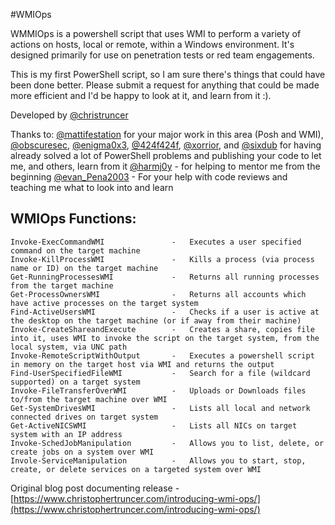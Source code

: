 #WMIOps

WMMIOps is a powershell script that uses WMI to perform a variety of actions on hosts, local or remote, within
a Windows environment.  It's designed primarily for use on penetration tests or red team engagements.

This is my first PowerShell script, so I am sure there's things that could have been done better.  Please submit
a request for anything that could be made more efficient and I'd be happy to look at it, and learn from it :).

Developed by [@christruncer](https://twitter.com/christruncer)

Thanks to:
    [@mattifestation](https://twitter.com/mattifestation) for your major work in this area (Posh and WMI), 
    [@obscuresec](https://twitter.com/obscuresec), [@enigma0x3](https://twitter.com/enigma0x3), [@424f424f](https://twitter.com/424f424f), [@xorrior](https://twitter.com/xorrior), and [@sixdub](https://twitter.com/sixdub) for having already solved a lot of PowerShell problems and publishing your code to let me, and others, learn from it
    [@harmj0y](https://twitter.com/harmj0y) - for helping to mentor me from the beginning
    [@evan_Pena2003](https://twitter.com/evan_pena2003) - For your help with code reviews and teaching me what to look into and learn


## WMIOps Functions:
    Invoke-ExecCommandWMI               -   Executes a user specified command on the target machine
    Invoke-KillProcessWMI               -   Kills a process (via process name or ID) on the target machine
    Get-RunningProcessesWMI             -   Returns all running processes from the target machine
    Get-ProcessOwnersWMI                -   Returns all accounts which have active processes on the target system
    Find-ActiveUsersWMI                 -   Checks if a user is active at the desktop on the target machine (or if away from their machine)
    Invoke-CreateShareandExecute        -   Creates a share, copies file into it, uses WMI to invoke the script on the target system, from the local system, via UNC path
    Invoke-RemoteScriptWithOutput       -   Executes a powershell script in memory on the target host via WMI and returns the output
    Find-UserSpecifiedFileWMI           -   Search for a file (wildcard supported) on a target system
    Invoke-FileTransferOverWMI          -   Uploads or Downloads files to/from the target machine over WMI
    Get-SystemDrivesWMI                 -   Lists all local and network connected drives on target system
    Get-ActiveNICSWMI                   -   Lists all NICs on target system with an IP address
    Invoke-SchedJobManipulation         -   Allows you to list, delete, or create jobs on a system over WMI
    Invole-ServiceManipulation          -   Allows you to start, stop, create, or delete services on a targeted system over WMI

Original blog post documenting release - [https://www.christophertruncer.com/introducing-wmi-ops/](https://www.christophertruncer.com/introducing-wmi-ops/)
